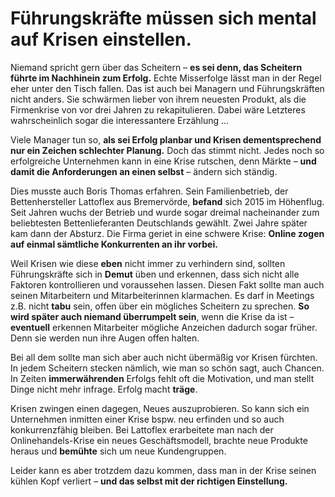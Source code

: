 # Führungskräfte müssen sich mental auf Krisen einstellen.

Niemand spricht gern über das Scheitern – **es sei denn, das Scheitern führte im Nachhinein zum Erfolg.** Echte Misserfolge lässt man in der Regel eher unter den Tisch fallen. Das ist auch bei Managern und Führungskräften nicht anders. Sie schwärmen lieber von ihrem neuesten Produkt, als die Firmenkrise von vor drei Jahren zu rekapitulieren. Dabei wäre Letzteres wahrscheinlich sogar die interessantere Erzählung ...

Viele Manager tun so, **als sei Erfolg planbar und Krisen dementsprechend nur ein Zeichen schlechter Planung.** Doch das stimmt nicht. Jedes noch so erfolgreiche Unternehmen kann in eine Krise rutschen, denn Märkte – **und damit die Anforderungen an einen selbst** – ändern sich ständig.

Dies musste auch Boris Thomas erfahren. Sein Familienbetrieb, der Bettenhersteller Lattoflex aus Bremervörde, **befand** sich 2015 im Höhenflug. Seit Jahren wuchs der Betrieb und wurde sogar dreimal nacheinander zum beliebtesten Bettenlieferanten Deutschlands gewählt. Zwei Jahre später kam dann der Absturz. Die Firma geriet in eine schwere Krise: **Online zogen auf einmal sämtliche Konkurrenten an ihr vorbei.**

Weil Krisen wie diese **eben** nicht immer zu verhindern sind, sollten Führungskräfte sich in **Demut** üben und erkennen, dass sich nicht alle Faktoren kontrollieren und voraussehen lassen. Diesen Fakt sollte man auch seinen Mitarbeitern und Mitarbeiterinnen klarmachen. Es darf in Meetings z.B. nicht **tabu** sein, offen über ein mögliches Scheitern zu sprechen. **So wird später auch niemand überrumpelt sein**, wenn die Krise da ist – **eventuell** erkennen Mitarbeiter mögliche Anzeichen dadurch sogar früher. Denn sie werden nun ihre Augen offen halten.

Bei all dem sollte man sich aber auch nicht übermäßig vor Krisen fürchten. In jedem Scheitern stecken nämlich, wie man so schön sagt, auch Chancen. In Zeiten **immerwährenden** Erfolgs fehlt oft die Motivation, und man stellt Dinge nicht mehr infrage. Erfolg macht **träge**.

Krisen zwingen einen dagegen, Neues auszuprobieren. So kann sich ein Unternehmen inmitten einer Krise bspw. neu erfinden und so auch konkurrenzfähig bleiben. Bei Lattoflex erarbeitete man nach der Onlinehandels-Krise ein neues Geschäftsmodell, brachte neue Produkte heraus und **bemühte** sich um neue Kundengruppen.

Leider kann es aber trotzdem dazu kommen, dass man in der Krise seinen kühlen Kopf verliert – **und das selbst mit der richtigen Einstellung.**

